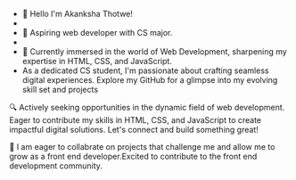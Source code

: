 - 👋 Hello I'm Akanksha Thotwe!
- 
- 👀 Aspiring web developer with CS major.
- 
- 🌱 Currently immersed in the world of Web Development, sharpening my expertise in HTML, CSS, and JavaScript.
-  As a dedicated CS student, I'm passionate about crafting seamless digital experiences. Explore my GitHub for a glimpse into my evolving skill set and projects

 🔍 Actively seeking opportunities in the dynamic field of web development. Eager to contribute my skills in HTML, CSS, and JavaScript to create impactful digital solutions. Let's connect and build something great!
 
🚀 I am eager to collabrate on projects that challenge me and allow me to grow as a front end developer.Excited to contribute to the front end development community.


